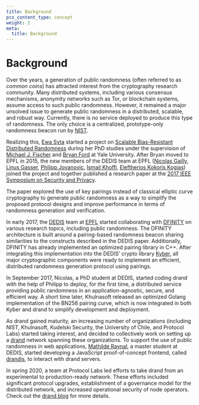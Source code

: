 ```yaml
---
title: Background
pcx_content_type: concept
weight: 2
meta:
  title: Background
---
```


# Background

Over the years, a generation of public randomness (often referred to as _common coins_) has attracted interest from the cryptography research community. Many distributed systems, including various consensus mechanisms, anonymity networks such as Tor, or blockchain systems, assume access to such public randomness. However, it remained a major unsolved issue to generate public randomness in a distributed, scalable, and robust way. Currently, there is no service deployed to produce this type of randomness. The only choice is a centralized, prototype-only randomness beacon run by [NIST](https://www.nist.gov/).

Realizing this, [Ewa Syta](http://ewa.syta.us/) started a project on [Scalable Bias-Resistant Distributed Randomness](https://eprint.iacr.org/2016/1067) during her PhD studies under the supervision of [Michael J. Fischer](http://www.cs.yale.edu/homes/fischer/) and [Bryan Ford](https://bford.info/) at Yale University. After Bryan moved to EPFL in 2015, the new members of the DEDIS team at EPFL ([Nicolas Gailly](https://github.com/nikkolasg/), [Linus Gasser](https://people.epfl.ch/linus.gasser), [Philipp Jovanovic](https://jovanovic.io/), [Ismail Khoffi](https://ismailkhoffi.com/), [Eleftherios Kokoris Kogias](https://lefteriskk.github.io/)) joined the project and together published a research paper at the [2017 IEEE Symposium on Security and Privacy](https://ieeexplore.ieee.org/abstract/document/7958592).

The paper explored the use of key pairings instead of classical elliptic curve cryptography to generate public randomness as a way to simplify the proposed protocol designs and improve performance in terms of randomness generation and verification.

In early 2017, the [DEDIS](https://dedis.epfl.ch/) team at [EPFL](https://www.epfl.ch/en/) started collaborating with [DFINITY](https://dfinity.org/) on various research topics, including public randomness. The DFINITY architecture is built around a pairing-based randomness beacon sharing similarities to the constructs described in the DEDIS paper. Additionally, DFINITY has already implemented an optimized pairing library in C++. After integrating this implementation into the DEDIS’ crypto library [Kyber](https://github.com/dedis/kyber), all major cryptographic components were ready to implement an efficient, distributed randomness generation protocol using pairings.

In September 2017, Nicolas, a PhD student at DEDIS, started coding drand with the help of Philipp to deploy, for the first time, a distributed service providing public randomness in an application-agnostic, secure, and efficient way. A short time later, Khulnasoft released an optimized Golang implementation of the BN256 pairing curve, which is now integrated in both Kyber and drand to simplify development and deployment.

As drand gained maturity, an increasing number of organizations (including NIST, Khulnasoft, Kudelski Security, the University of Chile, and Protocol Labs) started taking interest, and decided to collectively work on setting up a [drand](https://github.com/dedis/drand) network spanning these organizations. To support the use of public randomness in web applications, [Mathilde Raynal](https://people.epfl.ch/mathilde.raynal?lang=en), a master student at DEDIS, started developing a JavaScript proof-of-concept frontend, called [drandjs](https://github.com/PizzaWhisperer/drandjs), to interact with drand servers.

In spring 2020, a team at Protocol Labs led efforts to take drand from an experimental to production-ready network. These efforts included significant protocol upgrades, establishment of a governance model for the distributed network, and increased operational security of node operators. Check out the [drand blog](https://drand.love/blog/2020/08/10/drand-launches-v1-0/) for more details.
